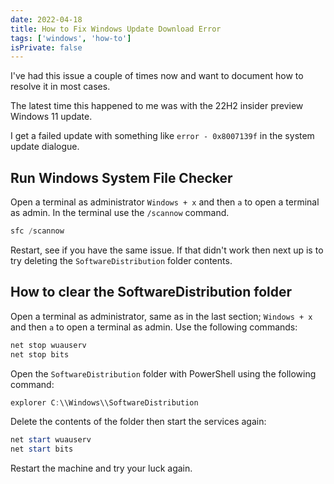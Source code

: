 ```yaml
---
date: 2022-04-18
title: How to Fix Windows Update Download Error
tags: ['windows', 'how-to']
isPrivate: false
---
```


I've had this issue a couple of times now and want to document how to
resolve it in most cases.

The latest time this happened to me was with the 22H2 insider preview
Windows 11 update.

I get a failed update with something like `error - 0x8007139f` in the
system update dialogue.

## Run Windows System File Checker

Open a terminal as administrator `Windows + x` and then `a` to open a
terminal as admin. In the terminal use the `/scannow` command.

```powershell
sfc /scannow
```

Restart, see if you have the same issue. If that didn't work then next
up is to try deleting the `SoftwareDistribution` folder contents.

## How to clear the SoftwareDistribution folder

Open a terminal as administrator, same as in the last section;
`Windows + x` and then `a` to open a terminal as admin. Use the
following commands:

```powershell
net stop wuauserv
net stop bits
```

Open the `SoftwareDistribution` folder with PowerShell using the
following command:

```powershell
explorer C:\\Windows\\SoftwareDistribution
```

Delete the contents of the folder then start the services again:

```powershell
net start wuauserv
net start bits
```

Restart the machine and try your luck again.
